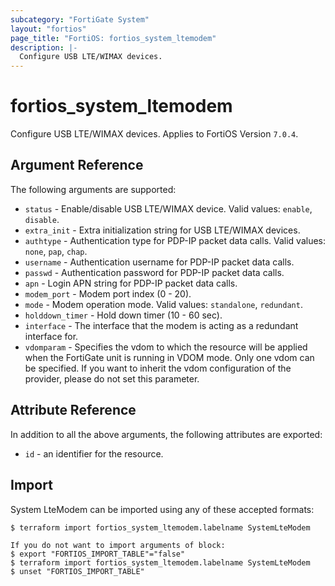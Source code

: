 ```yaml
---
subcategory: "FortiGate System"
layout: "fortios"
page_title: "FortiOS: fortios_system_ltemodem"
description: |-
  Configure USB LTE/WIMAX devices.
---
```


# fortios_system_ltemodem
Configure USB LTE/WIMAX devices. Applies to FortiOS Version `7.0.4`.

## Argument Reference

The following arguments are supported:

* `status` - Enable/disable USB LTE/WIMAX device. Valid values: `enable`, `disable`.
* `extra_init` - Extra initialization string for USB LTE/WIMAX devices.
* `authtype` - Authentication type for PDP-IP packet data calls. Valid values: `none`, `pap`, `chap`.
* `username` - Authentication username for PDP-IP packet data calls.
* `passwd` - Authentication password for PDP-IP packet data calls.
* `apn` - Login APN string for PDP-IP packet data calls.
* `modem_port` - Modem port index (0 - 20).
* `mode` - Modem operation mode. Valid values: `standalone`, `redundant`.
* `holddown_timer` - Hold down timer (10 - 60 sec).
* `interface` - The interface that the modem is acting as a redundant interface for.
* `vdomparam` - Specifies the vdom to which the resource will be applied when the FortiGate unit is running in VDOM mode. Only one vdom can be specified. If you want to inherit the vdom configuration of the provider, please do not set this parameter.


## Attribute Reference

In addition to all the above arguments, the following attributes are exported:
* `id` - an identifier for the resource.

## Import

System LteModem can be imported using any of these accepted formats:
```
$ terraform import fortios_system_ltemodem.labelname SystemLteModem

If you do not want to import arguments of block:
$ export "FORTIOS_IMPORT_TABLE"="false"
$ terraform import fortios_system_ltemodem.labelname SystemLteModem
$ unset "FORTIOS_IMPORT_TABLE"
```
